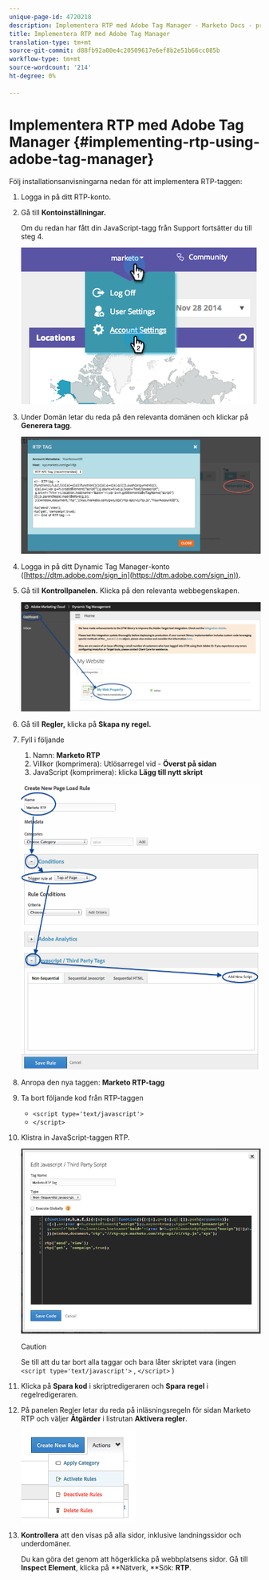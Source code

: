 ```yaml
---
unique-page-id: 4720218
description: Implementera RTP med Adobe Tag Manager - Marketo Docs - produktdokumentation
title: Implementera RTP med Adobe Tag Manager
translation-type: tm+mt
source-git-commit: d88fb92a00e4c20509617e6ef8b2e51b66cc085b
workflow-type: tm+mt
source-wordcount: '214'
ht-degree: 0%

---
```



# Implementera RTP med Adobe Tag Manager {#implementing-rtp-using-adobe-tag-manager}

Följ installationsanvisningarna nedan för att implementera RTP-taggen:

1. Logga in på ditt RTP-konto.
1. Gå till **Kontoinställningar.**

   Om du redan har fått din JavaScript-tagg från Support fortsätter du till steg 4.

   ![](assets/image2014-11-30-15-3a19-3a21-4.png)

1. Under Domän letar du reda på den relevanta domänen och klickar på **Generera tagg**.

   ![](assets/image2014-11-30-15-3a20-3a17-4.png)

1. Logga in på ditt Dynamic Tag Manager-konto ([https://dtm.adobe.com/sign_in](https://dtm.adobe.com/sign_in)).
1. Gå till **Kontrollpanelen.** Klicka på den relevanta webbegenskapen.

   ![](assets/image2014-12-3-17-3a58-3a17.png)

1. Gå till **Regler,** klicka på **Skapa ny regel.**

1. Fyll i följande

   1. Namn: **Marketo RTP**
   1. Villkor (komprimera): Utlösarregel vid - **Överst på sidan**
   1. JavaScript (komprimera): klicka **Lägg till nytt skript**

   ![](assets/image2014-12-3-17-3a59-3a40.png)

1. Anropa den nya taggen: **Marketo RTP-tagg**
1. Ta bort följande kod från RTP-taggen

   * `<script type='text/javascript'>`
   * `</script>`

1. Klistra in JavaScript-taggen RTP.

   ![](assets/image2014-12-3-18-3a3-3a45.png)

   >[!CAUTION]
   >
   >Se till att du tar bort alla taggar och bara låter skriptet vara (ingen `<script type='text/javascript'>` , `</script>` )

1. Klicka på **Spara kod** i skriptredigeraren och **Spara regel** i regelredigeraren.

1. På panelen Regler letar du reda på inläsningsregeln för sidan Marketo RTP och väljer **Åtgärder** i listrutan **Aktivera regler**.

   ![](assets/image2014-12-3-18-3a4-3a14.png)

1. **Kontrollera** att den visas på alla sidor, inklusive landningssidor och underdomäner.

   Du kan göra det genom att högerklicka på webbplatsens sidor. Gå till **Inspect Element**, klicka på **Nätverk, **Sök: **RTP**.
